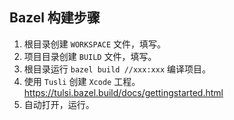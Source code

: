 ## Bazel 构建步骤



1. 根目录创建 `WORKSPACE` 文件，填写。
2. 项目目录创建 `BUILD` 文件，填写。
3. 根目录运行 `bazel build //xxx:xxx` 编译项目。
4. 使用 `Tusli` 创建 `Xcode` 工程。 https://tulsi.bazel.build/docs/gettingstarted.html
5. 自动打开，运行。

